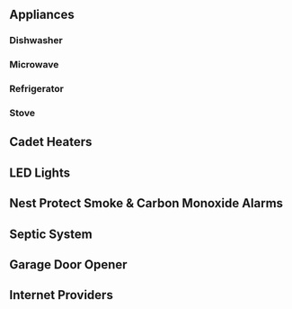 ## Appliances

### Dishwasher

### Microwave

### Refrigerator

### Stove

## Cadet Heaters

## LED Lights

## Nest Protect Smoke & Carbon Monoxide Alarms

## Septic System

## Garage Door Opener

## Internet Providers
